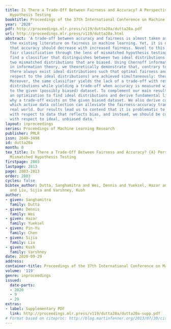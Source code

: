 ```yaml
---
title: Is There a Trade-Off Between Fairness and Accuracy? A Perspective Using Mismatched
  Hypothesis Testing
booktitle: Proceedings of the 37th International Conference on Machine Learning
year: '2020'
pdf: http://proceedings.mlr.press/v119/dutta20a/dutta20a.pdf
url: http://proceedings.mlr.press/v119/dutta20a.html
abstract: 'A trade-off between accuracy and fairness is almost taken as a given in
  the existing literature on fairness in machine learning. Yet, it is not preordained
  that accuracy should decrease with increased fairness. Novel to this work, we examine
  fair classification through the lens of mismatched hypothesis testing: trying to
  find a classifier that distinguishes between two ideal distributions when given
  two mismatched distributions that are biased. Using Chernoff information, a tool
  in information theory, we theoretically demonstrate that, contrary to popular belief,
  there always exist ideal distributions such that optimal fairness and accuracy (with
  respect to the ideal distributions) are achieved simultaneously: there is no trade-off.
  Moreover, the same classifier yields the lack of a trade-off with respect to ideal
  distributions while yielding a trade-off when accuracy is measured with respect
  to the given (possibly biased) dataset. To complement our main result, we formulate
  an optimization to find ideal distributions and derive fundamental limits to explain
  why a trade-off exists on the given biased dataset. We also derive conditions under
  which active data collection can alleviate the fairness-accuracy trade-off in the
  real world. Our results lead us to contend that it is problematic to measure accuracy
  with respect to data that reflects bias, and instead, we should be considering accuracy
  with respect to ideal, unbiased data.'
layout: inproceedings
series: Proceedings of Machine Learning Research
publisher: PMLR
issn: 2640-3498
id: dutta20a
month: 0
tex_title: Is There a Trade-Off Between Fairness and Accuracy? {A} Perspective Using
  Mismatched Hypothesis Testing
firstpage: 2803
lastpage: 2813
page: 2803-2813
order: 2803
cycles: false
bibtex_author: Dutta, Sanghamitra and Wei, Dennis and Yueksel, Hazar and Chen, Pin-Yu
  and Liu, Sijia and Varshney, Kush
author:
- given: Sanghamitra
  family: Dutta
- given: Dennis
  family: Wei
- given: Hazar
  family: Yueksel
- given: Pin-Yu
  family: Chen
- given: Sijia
  family: Liu
- given: Kush
  family: Varshney
date: 2020-09-29
address: 
container-title: Proceedings of the 37th International Conference on Machine Learning
volume: '119'
genre: inproceedings
issued:
  date-parts:
  - 2020
  - 9
  - 29
extras:
- label: Supplementary PDF
  link: http://proceedings.mlr.press/v119/dutta20a/dutta20a-supp.pdf
# Format based on citeproc: http://blog.martinfenner.org/2013/07/30/citeproc-yaml-for-bibliographies/
---
```


